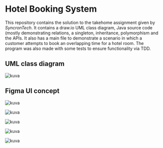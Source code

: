 # Hotel Booking System

This repository contains the solution to the takehome assignment given by _SyncronTech_. It contains a draw.io UML class diagram, 
Java source code (mostly demonstrating relations, a singleton, inheritance, polymorphism and the APIs. It also has a main file 
to demonstrate a scenario in which a customer attempts to book an overlapping time for a hotel room. The program was also made
with some tests to ensure functionality via TDD.

UML class diagram
---
![kuva](https://github.com/user-attachments/assets/dc41f7c4-51af-487c-9091-bb112c5c0805)

Figma UI concept
---
![kuva](https://github.com/user-attachments/assets/5dd9dec4-88a9-473e-9bea-613bc388ccf2)

![kuva](https://github.com/user-attachments/assets/674fa1f5-2832-4617-a611-63eca78223b4)

![kuva](https://github.com/user-attachments/assets/46b161b7-9b31-47f7-b901-20c5b5cccc4e)

![kuva](https://github.com/user-attachments/assets/e52cde8c-bf33-4f6e-a27e-2ef4ff2f3275)

![kuva](https://github.com/user-attachments/assets/1883699f-f8de-4260-bc20-c39203d8ad6b)
